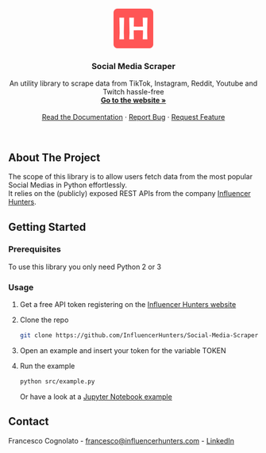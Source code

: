 
<!-- PROJECT LOGO -->
<br />
<div align="center"> 
  <a href="https://influencerhunters.com">
    <img src="images/IH_LOGO.png" alt="Logo" width="80" height="80">
  </a>

  <h3 align="center">Social Media Scraper</h3>

  <p align="center">
    An utility library to scrape data from TikTok, Instagram, Reddit, Youtube and Twitch hassle-free
    <br />
    <a href="https://influencerhunters.com/"><strong>Go to the website »</strong></a>
    <br />
    <br />
    <a href="https://www.influencerhunters.com/apis/docs">Read the Documentation</a>
    ·
    <a href="https://github.com/InfluencerHunters/Social-Media-Scraper/issues">Report Bug</a>
    ·
    <a href="https://github.com/InfluencerHunters/Social-Media-Scraper/issues">Request Feature</a>
  </p>
</div>
<br />

## About The Project
The scope of this library is to allow users fetch data from the most popular Social Medias in Python effortlessly. <br>
It relies on the (publicly) exposed REST APIs from the company [Influencer Hunters](https://influencerhunters.com).
<br>


## Getting Started

### Prerequisites

To use this library you only need Python 2 or 3 <br>


### Usage

1. Get a free API token registering on the [Influencer Hunters website](https://influencerhunters.com/register)
2. Clone the repo
   ```sh
   git clone https://github.com/InfluencerHunters/Social-Media-Scraper
   ```
3. Open an example and insert your token for the variable TOKEN

4. Run the example
   ```sh
   python src/example.py
   ```
   Or have a look at a [Jupyter Notebook example](https://github.com/InfluencerHunters/Social-Media-Scraper/blob/main/src/AnalyzeUser.ipynb)
   
   
   
<!-- CONTACT -->
## Contact

Francesco Cognolato - francesco@influencerhunters.com - [LinkedIn](https://www.linkedin.com/in/francesco-cognolato)
